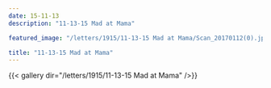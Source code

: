 ```yaml
---
date: 15-11-13
description: "11-13-15 Mad at Mama"

featured_image: "/letters/1915/11-13-15 Mad at Mama/Scan_20170112(0).jpg"

title: "11-13-15 Mad at Mama"
---
```


{{< gallery dir="/letters/1915/11-13-15 Mad at Mama" />}}
